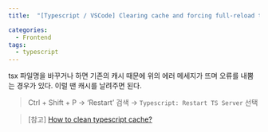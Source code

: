 ```yaml
---
title:  "[Typescript / VSCode] Clearing cache and forcing full-reload to ensure TypeScript is compiled with updated config values."

categories:
  - Frontend
tags:
  - typescript
---
```


tsx 파일명을 바꾸거나 하면 기존의 캐시 때문에 위의 에러 메세지가 뜨며 오류를 내뿜는 경우가 있다. 이럴 땐 캐시를 날려주면 된다.

> Ctrl + Shift + P → ‘Restart’ 검색 → `Typescript: Restart TS Server` 선택

> [참고] [How to clean typescript cache?](https://stackoverflow.com/questions/52146929/how-to-clean-typescript-cache)